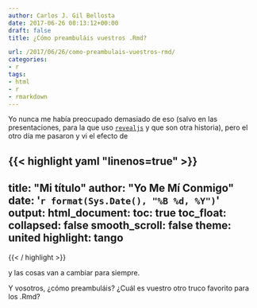 ```yaml
---
author: Carlos J. Gil Bellosta
date: 2017-06-26 08:13:12+00:00
draft: false
title: ¿Cómo preambuláis vuestros .Rmd?

url: /2017/06/26/como-preambulais-vuestros-rmd/
categories:
- r
tags:
- html
- r
- rmarkdown
---
```


Yo nunca me había preocupado demasiado de eso (salvo en las presentaciones, para la que uso [`revealjs`](http://rmarkdown.rstudio.com/revealjs_presentation_format.html) y que son otra historia), pero el otro día me pasaron y vi el efecto de

{{< highlight yaml "linenos=true" >}}
---
title: "Mi título"
author: "Yo Me Mí Conmigo"
date: '`r format(Sys.Date(), "%B %d, %Y")`'
output:
  html_document:
    toc: true
    toc_float:
      collapsed: false
      smooth_scroll: false
    theme: united
    highlight: tango
---
{{< / highlight >}}

y las cosas van a cambiar para siempre.

Y vosotros, ¿cómo preambuláis? ¿Cuál es vuestro otro truco favorito para los .Rmd?
